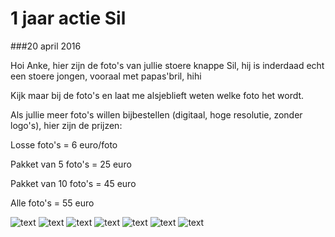 1 jaar actie Sil
================

###20 april 2016

Hoi Anke, hier zijn de foto's van jullie stoere knappe Sil, hij is inderdaad echt een stoere jongen, vooraal met papas'bril, hihi

Kijk maar bij de foto's en laat me alsjeblieft weten welke foto het wordt.

Als jullie meer foto's willen bijbestellen (digitaal, hoge resolutie, zonder logo's), hier zijn de prijzen:

Losse foto's = 6 euro/foto

Pakket van 5 foto's = 25 euro

Pakket van 10 foto's = 45 euro

Alle foto's = 55 euro

![text](/img/blog/1-jaar-actie-sil/1.jpg)
![text](/img/blog/1-jaar-actie-sil/2.jpg)
![text](/img/blog/1-jaar-actie-sil/3.jpg)
![text](/img/blog/1-jaar-actie-sil/4.jpg)
![text](/img/blog/1-jaar-actie-sil/5.jpg)
![text](/img/blog/1-jaar-actie-sil/6.jpg)
![text](/img/blog/1-jaar-actie-sil/7.jpg)
